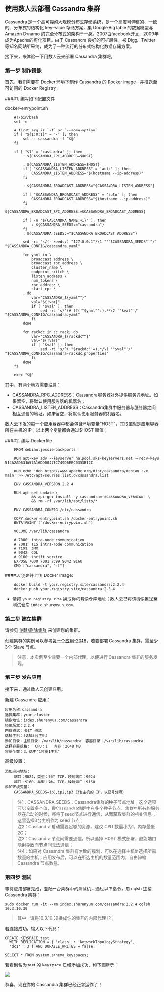 ## 使用数人云部署 Cassandra 集群  

Cassandra 是一个高可靠的大规模分布式存储系统，是一个高度可伸缩的、一致的、分布式的结构化 key-value 存储方案，集 Google BigTable 的数据模型与 Amazon Dynamo 的完全分布式的架构于一身。2007由facebook开发，2009年成为Apache的孵化项目。由于 Cassandra 良好的可扩展性，被 Digg、Twitter 等知名网站所采纳，成为了一种流行的分布式结构化数据存储方案。

接下来，来体验一下用数人云来部署 Cassandra 集群吧。

<h3 id="step1">第一步 制作镜像</h3>

首先，我们需要在 Docker 环境下制作  Cassandra 的 Docker image，并推送至可访问的 Docker Registry。  

####1. 编写如下配置文件  

docker-entrypoint.sh

```	
	#!/bin/bash
	set -e

	# first arg is `-f` or `--some-option`
	if [ "${1:0:1}" = '-' ]; then
		set -- cassandra -f "$@"
	fi
	
	if [ "$1" = 'cassandra' ]; then
		: ${CASSANDRA_RPC_ADDRESS=$HOST}
	
		: ${CASSANDRA_LISTEN_ADDRESS=$HOST}
		if [ "$CASSANDRA_LISTEN_ADDRESS" = 'auto' ]; then
			CASSANDRA_LISTEN_ADDRESS="$(hostname --ip-address)"
		fi	
	
		: ${CASSANDRA_BROADCAST_ADDRESS="$CASSANDRA_LISTEN_ADDRESS"}
	
		if [ "$CASSANDRA_BROADCAST_ADDRESS" = 'auto' ]; then
			CASSANDRA_BROADCAST_ADDRESS="$(hostname --ip-address)"
		fi
		: ${CASSANDRA_BROADCAST_RPC_ADDRESS:=$CASSANDRA_BROADCAST_ADDRESS}
	
		if [ -n "${CASSANDRA_NAME:+1}" ]; then
			: ${CASSANDRA_SEEDS:="cassandra"}
		fi
		: ${CASSANDRA_SEEDS:="$CASSANDRA_BROADCAST_ADDRESS"}
	
		sed -ri 's/(- seeds:) "127.0.0.1"/\1 "'"$CASSANDRA_SEEDS"'"/' "$CASSANDRA_CONFIG/cassandra.yaml"
	
		for yaml in \
			broadcast_address \
			broadcast_rpc_address \
			cluster_name \
			endpoint_snitch \
			listen_address \
			num_tokens \
			rpc_address \
			start_rpc \
		; do
			var="CASSANDRA_${yaml^^}"
			val="${!var}"
			if [ "$val" ]; then
				sed -ri 's/^(# )?('"$yaml"':).*/\2 '"$val"'/' "$CASSANDRA_CONFIG/cassandra.yaml"
			fi
		done
	
		for rackdc in dc rack; do
			var="CASSANDRA_${rackdc^^}"
			val="${!var}"
			if [ "$val" ]; then
				sed -ri 's/^('"$rackdc"'=).*/\1 '"$val"'/' "$CASSANDRA_CONFIG/cassandra-rackdc.properties"
			fi
		done
	fi
	
	exec "$@"
```

其中，有两个地方需要注意：

* CASSANDRA_RPC_ADDRESS：Cassandra服务器对外提供服务的地址。如果留空，将默认使用服务器的机器名；
* CASSANDRA_LISTEN_ADDRESS：Cassandra集群中服务器与服务器之间相互通信的地址。如果留空，将默认使用服务器的机器名。

数人云下发的每一个应用容器中都会包含环境变量“HOST”，其取值就是应用容器所在主机的 IP；以上两个变量都会通过$HOST 赋值；

####2. 编写 Dockerfile  

```  
	FROM debian:jessie-backports

	RUN apt-key adv --keyserver ha.pool.sks-keyservers.net --recv-keys 514A2AD631A57A16DD0047EC749D6EEC0353B12C
	
	RUN echo 'deb http://www.apache.org/dist/cassandra/debian 22x main' >> /etc/apt/sources.list.d/cassandra.list
	
	ENV CASSANDRA_VERSION 2.2.4
	
	RUN apt-get update \
	        && apt-get install -y cassandra="$CASSANDRA_VERSION" \
	        && rm -rf /var/lib/apt/lists/*
	
	ENV CASSANDRA_CONFIG /etc/cassandra
	
	COPY docker-entrypoint.sh /docker-entrypoint.sh
	ENTRYPOINT ["/docker-entrypoint.sh"]
	
	VOLUME /var/lib/cassandra
	
	# 7000: intra-node communication
	# 7001: TLS intra-node communication
	# 7199: JMX
	# 9042: CQL
	# 9160: thrift service
	EXPOSE 7000 7001 7199 9042 9160
	CMD ["cassandra", "-f"]
```  

####3. 创建并上传 Docker image:  

```
	docker build -t your.registry.site/cassandra:2.2.4   
	docker push your.registry.site/cassandra:2.2.4  
```

* 请把 ```your.registry.site``` 换成你的镜像仓库地址；数人云已将该镜像推送至测试仓库 ```index.shurenyun.com```.

<h3 id="step2">第二步 建立集群</h3>

请参见 [创建/删除集群](../function/create_delete_cluster.md) 来创建您的集群。  

创建集群的实例可以参考[第一个应用-2048](../get-started/2048.md)，若要部署 Cassandra 集群，需至少3个 Slave 节点。

>注意：本实例至少需要一个内部代理，以便进行 Cassandra 集群的服务发现。  

<h3 id="step3">第三步 发布应用</h3>    
  
接下来，通过数人云创建应用。  

新建 Cassandra 应用：   

	应用名称:cassandra  
	选择集群：your-cluster  
	镜像地址：index.shurenyun.com/cassandra  
	镜像版本：2.2.4   
	网络模式：HOST 模式  
	选择主机：（选择3台主机）
	添加目录：主机目录：/var/lib/cassandra  容器目录：/var/lib/cassandra  
	选择容器规格：  CPU：1   内存：2048 MB  
	容器个数：3，选中"1容器1主机"  
高级设置：  
	
	添加应用地址：  
		端口：9024，类型：对内 TCP，映射端口：9024    
		端口：9160，类型：对内 TCP，映射端口：9160    
	添加环境变量：  
		CASSANDRA_SEEDS=ip1,ip2,ip3（3台主机的 IP，以逗号分隔）

>注1：CASSANDRA_SEEDS：Cassandra集群的种子节点地址；这个选项可以设置多个值，即Cassandra集群中有多个种子节点，集群中所有的服务器在启动的时候，都将于seed节点进行通信，从而获取集群的相关信息；这里选择3台主机作为 seed 节点；  
>注2：Cassandra 启动需要足够的资源，建议 CPU 数最小为1，内存最低2G；  
>注3：Cassandra 节点间需要通信，所以选择 HOST 模式部署，避免端口隐射导致而节点间无法通信；  
>注4：如果对 Cassandra 集群有大致的规划，可以在选择主机处选择所需数量的主机；应用发布后，可以在所选主机的数量范围内，自由伸缩 Cassandra 节点数量。  

<h3 id="step4">第四步 测试</h3>  

等待应用部署完成，登陆一台集群中的测试机，通过以下指令，用 cqlsh 连接 Cassandra 集群：  

```sudo docker run -it --rm index.shurenyun.com/cassandra:2.2.4 cqlsh 10.3.10.39```

>其中，请将10.3.10.39换成你的集群的内部代理 IP；
  
若连接成功，输入以下代码：

```
CREATE KEYSPACE test
  WITH REPLICATION = { 'class' : 'NetworkTopologyStrategy',
  'dc1' : 3 } AND DURABLE_WRITES = false;

SELECT * FROM system.schema_keyspaces;
```

若看到名为 test 的 keyspace 已经添加成功，如下图所示：

![](cassandra1.png)

恭喜，现在你的 Cassandra 集群已经正常运作了！